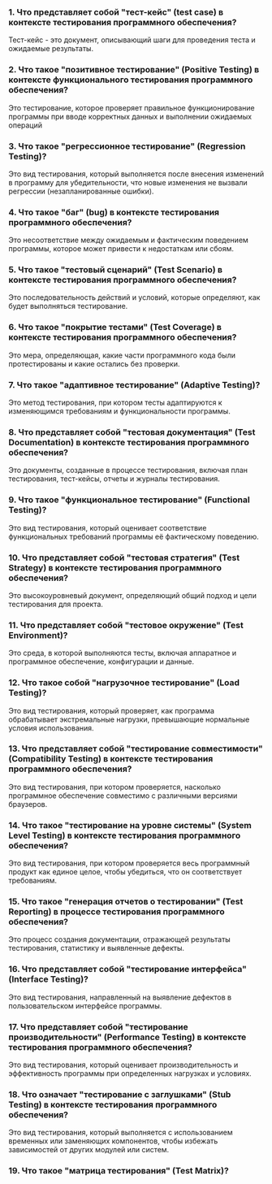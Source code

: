### 1. Что представляет собой "тест-кейс" (test case) в контексте тестирования программного обеспечения?
Тест-кейс - это документ, описывающий шаги для проведения теста и ожидаемые результаты.
### 2. Что такое "позитивное тестирование" (Positive Testing) в контексте функционального тестирования программного обеспечения?
Это тестирование, которое проверяет правильное функционирование программы при вводе корректных данных и выполнении ожидаемых операций
### 3. Что такое "регрессионное тестирование" (Regression Testing)?
Это вид тестирования, который выполняется после внесения изменений в программу для убедительности, что новые изменения не вызвали регрессии (незапланированные ошибки).
### 4. Что такое "баг" (bug) в контексте тестирования программного обеспечения?
Это несоответствие между ожидаемым и фактическим поведением программы, которое может привести к недостаткам или сбоям.
### 5. Что такое "тестовый сценарий" (Test Scenario) в контексте тестирования программного обеспечения?
Это последовательность действий и условий, которые определяют, как будет выполняться тестирование.
### 6. Что такое "покрытие тестами" (Test Coverage) в контексте тестирования программного обеспечения?
Это мера, определяющая, какие части программного кода были протестированы и какие остались без проверки.
### 7. Что такое "адаптивное тестирование" (Adaptive Testing)?
Это метод тестирования, при котором тесты адаптируются к изменяющимся требованиям и функциональности программы.
### 8. Что представляет собой "тестовая документация" (Test Documentation) в контексте тестирования программного обеспечения?
Это документы, созданные в процессе тестирования, включая план тестирования, тест-кейсы, отчеты и журналы тестирования.
### 9. Что такое "функциональное тестирование" (Functional Testing)?
Это вид тестирования, который оценивает соответствие функциональных требований программы её фактическому поведению.
### 10. Что представляет собой "тестовая стратегия" (Test Strategy) в контексте тестирования программного обеспечения?
Это высокоуровневый документ, определяющий общий подход и цели тестирования для проекта.
### 11. Что представляет собой "тестовое окружение" (Test Environment)?
Это среда, в которой выполняются тесты, включая аппаратное и программное обеспечение, конфигурации и данные.
### 12. Что такое собой "нагрузочное тестирование" (Load Testing)?
Это вид тестирования, который проверяет, как программа обрабатывает экстремальные нагрузки, превышающие нормальные условия использования.
### 13. Что представляет собой "тестирование совместимости" (Compatibility Testing) в контексте тестирования программного обеспечения?
Это вид тестирования, при котором проверяется, насколько программное обеспечение совместимо с различными версиями браузеров.
### 14. Что такое "тестирование на уровне системы" (System Level Testing) в контексте тестирования программного обеспечения? 
Это вид тестирования, при котором проверяется весь программный продукт как единое целое, чтобы убедиться, что он соответствует требованиям.
### 15. Что такое "генерация отчетов о тестировании" (Test Reporting) в процессе тестирования программного обеспечения?
Это процесс создания документации, отражающей результаты тестирования, статистику и выявленные дефекты.
### 16. Что представляет собой "тестирование интерфейса" (Interface Testing)? 
Это вид тестирования, направленный на выявление дефектов в пользовательском интерфейсе программы.
### 17. Что представляет собой "тестирование производительности" (Performance Testing) в контексте тестирования программного обеспечения?
Это вид тестирования, который оценивает производительность и эффективность программы при определенных нагрузках и условиях.
### 18. Что означает "тестирование с заглушками" (Stub Testing) в контексте тестирования программного обеспечения? 
Это вид тестирования, который выполняется с использованием временных или заменяющих компонентов, чтобы избежать зависимостей от других модулей или систем.
### 19. Что такое "матрица тестирования" (Test Matrix)?
